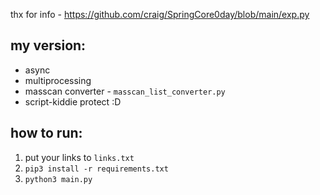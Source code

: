 thx for info - https://github.com/craig/SpringCore0day/blob/main/exp.py

## my version:

- async
- multiprocessing
- masscan converter - `masscan_list_converter.py`
- script-kiddie protect :D


## how to run:
1. put your links to `links.txt`
2. ```pip3 install -r requirements.txt```
3. ```python3 main.py```